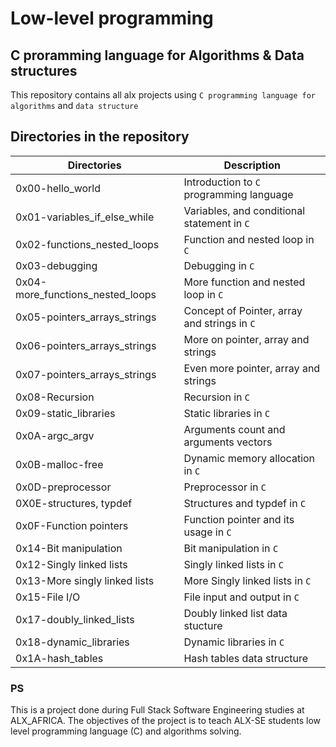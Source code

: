 # Low-level programming

## C proramming language for Algorithms & Data structures

This repository contains all alx projects using `C programming language for` `algorithms` and `data structure`

## Directories in the repository

| Directories                      | Description                                  |
| -------------------------------- | -------------------------------------------- |
| 0x00-hello_world                 | Introduction to `C` programming language     |
| 0x01-variables_if_else_while     | Variables, and conditional statement in `C`  |
| 0x02-functions_nested_loops      | Function and nested loop in `C`              |
| 0x03-debugging                   | Debugging in `C`                             |
| 0x04-more_functions_nested_loops | More function and nested loop in `C`         |
| 0x05-pointers_arrays_strings     | Concept of Pointer, array and strings in `C` |
| 0x06-pointers_arrays_strings     | More on pointer, array and strings           |
| 0x07-pointers_arrays_strings     | Even more pointer, array and strings         |
| 0x08-Recursion                   | Recursion in `C`                             |
| 0x09-static_libraries            | Static libraries in `C`                      |
| 0x0A-argc_argv                   | Arguments count and arguments vectors        |
| 0x0B-malloc-free                 | Dynamic memory allocation in `C`             |
| 0x0D-preprocessor                | Preprocessor in `C`                          |
| 0X0E-structures, typdef          | Structures and typdef in `C`                 |
| 0x0F-Function pointers           | Function pointer and its usage in `C`        |
| 0x14-Bit manipulation            | Bit manipulation in `C`                      |
| 0x12-Singly linked lists         | Singly linked lists in `C`                   |
| 0x13-More singly linked lists    | More Singly linked lists in `C`              |
| 0x15-File I/O                    | File input and output in `C`                 |
| 0x17-doubly_linked_lists         | Doubly linked list data stucture             |
| 0x18-dynamic_libraries           | Dynamic libraries in `C`                     |
| 0x1A-hash_tables                 | Hash tables data structure                   |

### PS

This is a project done during Full Stack Software Engineering studies at ALX_AFRICA. The objectives of the project is to teach ALX-SE students low level programming language (C) and algorithms solving.
